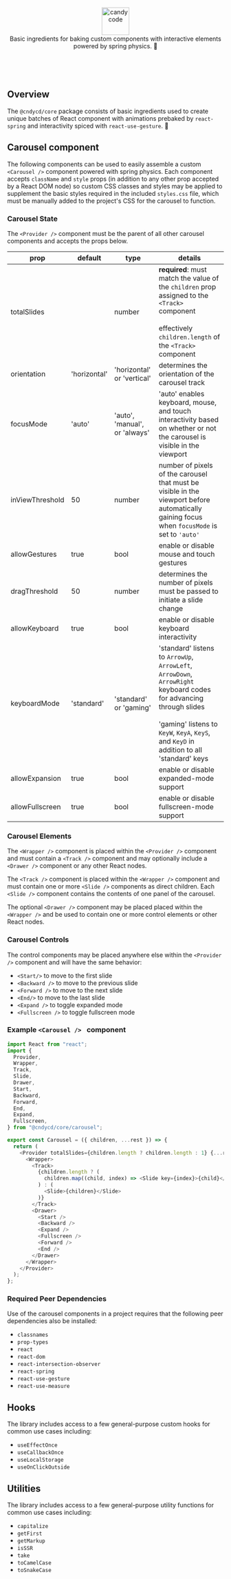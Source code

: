 &nbsp;

&nbsp;

<div align="center">
  <a href="https://candycode.co/">
    <img alt="candycode" src="https://storage.googleapis.com/candycode/candycode.svg" height="64" />
  </a>
</div>
<div align="center">
  Basic ingredients for baking custom components with interactive elements powered by spring physics. 🧁
</div>

&nbsp;

&nbsp;

## Overview

The `@cndycd/core` package consists of basic ingredients used to create unique batches of React component with animations prebaked by `react-spring` and interactivity spiced with `react-use-gesture`. 🧁



## Carousel component

The following components can be used to easily assemble a custom `<Carousel />` component powered with spring physics. Each component accepts `className` and `style` props (in addition to any other prop accepted by a React DOM node) so custom CSS classes and styles may be applied to supplement the basic styles required in the included `styles.css` file, which must be manually added to the project's CSS for the carousel to function.

### Carousel State

The `<Provider />` component must be the parent of all other carousel components and accepts the props below.

| **prop**        | **default**  | type                          | **details**                                                  |
| --------------- | ------------ | ----------------------------- | ------------------------------------------------------------ |
| totalSlides     |              | number                        | **required**: must match the value of the `children` prop assigned to the `<Track>` component<br /><br />effectively `children.length` of the `<Track>` component |
| orientation     | 'horizontal' | 'horizontal' or 'vertical'    | determines the orientation of the carousel track             |
| focusMode       | 'auto'       | 'auto', 'manual', or 'always' | 'auto' enables keyboard, mouse, and touch interactivity based on whether or not the carousel is visible in the viewport |
| inViewThreshold | 50           | number                        | number of pixels of the carousel that must be visible in the viewport before automatically gaining focus when `focusMode` is set to `'auto'` |
| allowGestures   | true         | bool                          | enable or disable mouse and touch gestures                   |
| dragThreshold   | 50           | number                        | determines the number of pixels must be passed to initiate a slide change |
| allowKeyboard   | true         | bool                          | enable or disable keyboard interactivity                     |
| keyboardMode    | 'standard'   | 'standard' or 'gaming'        | 'standard' listens to `ArrowUp`, `ArrowLeft`, `ArrowDown`, `ArrowRight` keyboard codes for advancing through slides<br /><br />'gaming' listens to `KeyW`, `KeyA`, `KeyS`, and `KeyD` in addition to all 'standard' keys |
| allowExpansion  | true         | bool                          | enable or disable expanded-mode support                      |
| allowFullscreen | true         | bool                          | enable or disable fullscreen-mode support                    |



### Carousel Elements

The `<Wrapper />` component is placed within the `<Provider />` component and must contain a `<Track />` component and may optionally include a `<Drawer />` component or any other React nodes.

The `<Track />` component is placed within the `<Wrapper />` component and must contain one or more `<Slide />` components as direct children. Each `<Slide />` component contains the contents of one panel of the carousel.

The optional `<Drawer />` component may be placed placed within the `<Wrapper />` and be used to contain one or more control elements or other React nodes.



### Carousel Controls

The control components may be placed anywhere else within the `<Provider />` component and will have the same behavior:

- `<Start/>` to move to the first slide
- `<Backward />` to move to the previous slide
- `<Forward />` to move to the next slide
- `<End/>` to move to the last slide
- `<Expand />` to toggle expanded mode
- `<Fullscreen />` to toggle fullscreen mode

### Example `<Carousel /> ` component

```javascript
import React from "react";
import {
  Provider,
  Wrapper,
  Track,
  Slide,
  Drawer,
  Start,
  Backward,
  Forward,
  End,
  Expand,
  Fullscreen,
} from "@cndycd/core/carousel";

export const Carousel = ({ children, ...rest }) => {
  return (
    <Provider totalSlides={children.length ? children.length : 1} {...rest}>
      <Wrapper>
        <Track>
          {children.length ? (
            children.map((child, index) => <Slide key={index}>{child}</Slide>)
          ) : (
            <Slide>{children}</Slide>
          )}
        </Track>
        <Drawer>
          <Start />
          <Backward />
          <Expand />
          <Fullscreen />
          <Forward />
          <End />
        </Drawer>
      </Wrapper>
    </Provider>
  );
};
```

### Required Peer Dependencies

Use of the carousel components in a project requires that the following peer dependencies also be installed:

- `classnames`
- `prop-types`
- `react`
- `react-dom`
- `react-intersection-observer`
- `react-spring`
- `react-use-gesture`
- `react-use-measure`



## Hooks

The library includes access to a few general-purpose custom hooks for common use cases including:

- `useEffectOnce`
- `useCallbackOnce`
- `useLocalStorage`
- `useOnClickOutside`



## Utilities

The library includes access to a few general-purpose utility functions for common use cases including:

- `capitalize`
- `getFirst`
- `getMarkup`
- `isSSR`
- `take`
- `toCamelCase`
- `toSnakeCase`
